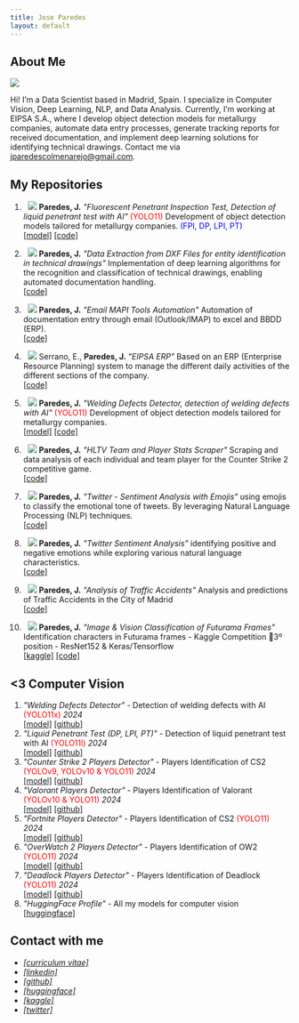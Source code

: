 ```yaml
---
title: Jose Paredes
layout: default
---
```


## About Me

<img class="profile-picture" src="profile.jpg">

Hi! I’m a Data Scientist based in Madrid, Spain. I specialize in Computer Vision, Deep Learning, NLP, and Data Analysis. Currently, I’m working at EIPSA S.A., where I develop object detection models for metallurgy companies, automate data entry processes, generate tracking reports for received documentation, and implement deep learning solutions for identifying technical drawings. Contact me via <jparedescolmenarejo@gmail.com>.


## My Repositories

1. &nbsp; <img class="project-picture" src="images/myyolo11.png"> <b>Paredes, J.</b> <em>"Fluorescent Penetrant Inspection Test, Detection of liquid penetrant test with AI"</em> <span style="color:red">(YOLO11)</span> Development of object detection models tailored for metallurgy companies. <span style="color:blue">(FPI, DP, LPI, PT)</span> <br />
[[model]](https://huggingface.co/jparedesDS/fluorescent-penetrant-inspection) [[code]](https://github.com/jparedesDS/fluorescent-penetrant-inspection)

2. &nbsp; <img class="project-picture" src="images/mydxf.png"> <b>Paredes, J.</b> <em>"Data Extraction from DXF Files for entity identification in technical drawings"</em>
Implementation of deep learning algorithms for the recognition and classification of technical drawings, enabling automated documentation handling. <br />
[[code]](https://github.com/jparedesDS/extract-data-dxf)

3. &nbsp; <img class="project-picture" src="images/myemailmapi.png"> <b>Paredes, J.</b> <em>"Email MAPI Tools Automation"</em> Automation of documentation entry through email (Outlook/IMAP) to excel and BBDD (ERP).<br />
[[code]](https://github.com/jparedesDS/email-mapi-tools-automation)

4. &nbsp; <img class="project-picture" src="images/myERP.png"> Serrano, E., <b>Paredes, J.</b> <em>"EIPSA ERP"</em> Based on an ERP (Enterprise Resource Planning) system to manage the different daily activities of the different sections of the company. <br />
[[code]](https://github.com/jparedesDS/ERP_EIPSA)

5. &nbsp; <img class="project-picture" src="images/mywelding.png"> <b>Paredes, J.</b> <em>"Welding Defects Detector, detection of welding defects with AI"</em> <span style="color:red">(YOLO11)</span>
Development of object detection models tailored for metallurgy companies. <br />
[[model]](https://huggingface.co/jparedesDS/welding-defects-detection) [[code]](https://github.com/jparedesDS/welding-defects-detection)

6. &nbsp; <img class="project-picture" src="images/myhltv.png"> <b>Paredes, J.</b> <em>"HLTV Team and Player Stats Scraper"</em> Scraping and data analysis of each individual and team player for the Counter Strike 2 competitive game. <br />
[[code]](https://github.com/jparedesDS/hltv-scraper)

7. &nbsp; <img class="project-picture" src="images/mytwitter.jpeg"> <b>Paredes, J.</b> <em>"Twitter - Sentiment Analysis with Emojis"</em> using emojis to classify the emotional tone of tweets. By leveraging Natural Language Processing (NLP) techniques. <br />
[[code]](https://github.com/jparedesDS/lazy-classifier-traffic-accidents-madrid)

8. &nbsp; <img class="project-picture" src="images/mytwittersentiment.png"> <b>Paredes, J.</b> <em>"Twitter Sentiment Analysis"</em> identifying positive and negative emotions while exploring various natural language characteristics. <br />
[[code]](https://github.com/jparedesDS/tensorflow-twitter-sentiment-analysis)

9. &nbsp; <img class="project-picture" src="images/mytraffic.png"> <b>Paredes, J.</b> <em>"Analysis of Traffic Accidents"</em> Analysis and predictions of Traffic Accidents in the City of Madrid <br />
[[code]](https://github.com/jparedesDS/lazy-classifier-traffic-accidents-madrid)

10. &nbsp; <img class="project-picture" src="images/myimage-classification.png"> <b>Paredes, J.</b> <em>"Image & Vision Classification of Futurama Frames"</em> Identification characters in Futurama frames - Kaggle Competition 🥉3º position - ResNet152 & Keras/Tensorflow <br />
[[kaggle]](https://www.kaggle.com/competitions/comp-mediavida-2-futurama/leaderboard) [[code]](https://github.com/jparedesDS/image-classification-multilabel)


## <3 Computer Vision 

1. _"Welding Defects Detector"_ - Detection of welding defects with AI <span style="color:red">(YOLO11x)</span> _2024_ <br /> [[model]](https://huggingface.co/jparedesDS/welding-defects-detection) [[github]](https://github.com/jparedesDS/welding-defects-detection) <br />
2. _"Liquid Penetrant Test (DP, LPI, PT)"_ - Detection of liquid penetrant test with AI <span style="color:red">(YOLO11l)</span> _2024_ <br /> [[model]](https://huggingface.co/jparedesDS/liquid-penetrant-test-detection) [[github]](https://github.com/jparedesDS/fluorescent-penetrant-inspection) <br />
3. _"Counter Strike 2 Players Detector"_ - Players Identification of CS2 <span style="color:red">(YOLOv9, YOLOv10 & YOLO11)</span> _2024_ <br /> [[model]](https://huggingface.co/collections/jparedesDS/cs2-yolo-object-detection-66f65a7fa395d5e5ede71489) [[github]](https://github.com/jparedesDS/cs2-object-dectection) <br />
4. _"Valorant Players Detector"_ - Players Identification of Valorant <span style="color:red">(YOLOv10 & YOLO11)</span> _2024_ <br /> [[model]](https://huggingface.co/collections/jparedesDS/valorant-yolo-object-detection-6708db8eda7c23b8859bcd3b) [[github]](https://github.com/jparedesDS/valorant-object-detection) <br />
5. _"Fortnite Players Detector"_ - Players Identification of CS2 <span style="color:red">(YOLO11)</span> _2024_ <br /> [[model]](https://huggingface.co/jparedesDS/fortnite-yolo11m) [[github]](https://github.com/jparedesDS/fortnite-object-detection) <br />
6. _"OverWatch 2 Players Detector"_ - Players Identification of OW2 <span style="color:red">(YOLO11)</span> _2024_ <br /> [[model]](https://huggingface.co/jparedesDS/ow2-yolo11m) [[github]](https://github.com/jparedesDS/ow2-object-dectection) <br />
7. _"Deadlock Players Detector"_ - Players Identification of Deadlock <span style="color:red">(YOLO11)</span> _2024_ <br /> [[model]](https://huggingface.co/jparedesDS/deadlock-yolo11l) [[github]](https://github.com/jparedesDS/deadlock-object-detection) <br />
8. _"HuggingFace Profile"_ - All my models for computer vision <br /> [[huggingface]](https://huggingface.co/jparedesDS/)


## Contact with me

- _[[curriculum vitae]](https://jparedesds.github.io/resume.pdf)_ <br />
- _[[linkedin]](https://www.linkedin.com/in/jparedesDS/)_ <br />
- _[[github]](https://github.com/jparedesDS/)_ <br />
- _[[huggingface]](https://huggingface.co/jparedesDS/)_ <br />
- _[[kaggle]](https://www.kaggle.com/joseparedesc)_ <br />
- _[[twitter]](https://twitter.com/xhitoCS)_ <br />



